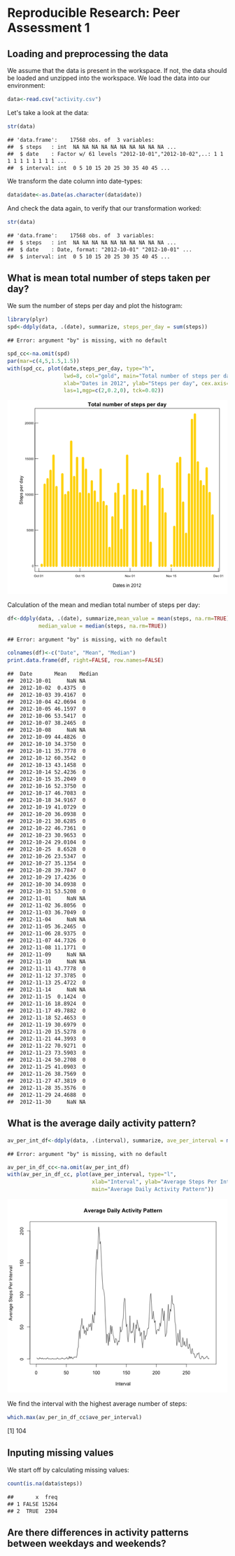 # Reproducible Research: Peer Assessment 1


## Loading and preprocessing the data

We assume that the data is present in the workspace. If not, the data should be loaded and unzipped into the workspace. We load the data into our environment:


```r
data<-read.csv("activity.csv")
```
 
Let's take a look at the data:


```r
str(data)
```

```
## 'data.frame':	17568 obs. of  3 variables:
##  $ steps   : int  NA NA NA NA NA NA NA NA NA NA ...
##  $ date    : Factor w/ 61 levels "2012-10-01","2012-10-02",..: 1 1 1 1 1 1 1 1 1 1 ...
##  $ interval: int  0 5 10 15 20 25 30 35 40 45 ...
```
 
We transform the date column into date-types:


```r
data$date<-as.Date(as.character(data$date))
```
 
And check the data again, to verify that our transformation worked:


```r
str(data)
```

```
## 'data.frame':	17568 obs. of  3 variables:
##  $ steps   : int  NA NA NA NA NA NA NA NA NA NA ...
##  $ date    : Date, format: "2012-10-01" "2012-10-01" ...
##  $ interval: int  0 5 10 15 20 25 30 35 40 45 ...
```


## What is mean total number of steps taken per day?

We sum the number of steps per day and plot the histogram:


```r
library(plyr)
spd<-ddply(data, .(date), summarize, steps_per_day = sum(steps))
```

```
## Error: argument "by" is missing, with no default
```

```r
spd_cc<-na.omit(spd)
par(mar=c(4,5,1.5,1.5))
with(spd_cc, plot(date,steps_per_day, type="h", 
                  lwd=8, col="gold", main="Total number of steps per day",
                  xlab="Dates in 2012", ylab="Steps per day", cex.axis=0.7,
                  las=1,mgp=c(2,0.2,0), tck=0.02))
```

![plot of chunk unnamed-chunk-5](figure/unnamed-chunk-5.png) 


Calculation of the mean and median total number of steps per day:


```r
df<-ddply(data, .(date), summarize,mean_value = mean(steps, na.rm=TRUE), 
          median_value = median(steps, na.rm=TRUE))
```

```
## Error: argument "by" is missing, with no default
```

```r
colnames(df)<-c("Date", "Mean", "Median")
print.data.frame(df, right=FALSE, row.names=FALSE)
```

```
##  Date       Mean    Median
##  2012-10-01     NaN NA    
##  2012-10-02  0.4375  0    
##  2012-10-03 39.4167  0    
##  2012-10-04 42.0694  0    
##  2012-10-05 46.1597  0    
##  2012-10-06 53.5417  0    
##  2012-10-07 38.2465  0    
##  2012-10-08     NaN NA    
##  2012-10-09 44.4826  0    
##  2012-10-10 34.3750  0    
##  2012-10-11 35.7778  0    
##  2012-10-12 60.3542  0    
##  2012-10-13 43.1458  0    
##  2012-10-14 52.4236  0    
##  2012-10-15 35.2049  0    
##  2012-10-16 52.3750  0    
##  2012-10-17 46.7083  0    
##  2012-10-18 34.9167  0    
##  2012-10-19 41.0729  0    
##  2012-10-20 36.0938  0    
##  2012-10-21 30.6285  0    
##  2012-10-22 46.7361  0    
##  2012-10-23 30.9653  0    
##  2012-10-24 29.0104  0    
##  2012-10-25  8.6528  0    
##  2012-10-26 23.5347  0    
##  2012-10-27 35.1354  0    
##  2012-10-28 39.7847  0    
##  2012-10-29 17.4236  0    
##  2012-10-30 34.0938  0    
##  2012-10-31 53.5208  0    
##  2012-11-01     NaN NA    
##  2012-11-02 36.8056  0    
##  2012-11-03 36.7049  0    
##  2012-11-04     NaN NA    
##  2012-11-05 36.2465  0    
##  2012-11-06 28.9375  0    
##  2012-11-07 44.7326  0    
##  2012-11-08 11.1771  0    
##  2012-11-09     NaN NA    
##  2012-11-10     NaN NA    
##  2012-11-11 43.7778  0    
##  2012-11-12 37.3785  0    
##  2012-11-13 25.4722  0    
##  2012-11-14     NaN NA    
##  2012-11-15  0.1424  0    
##  2012-11-16 18.8924  0    
##  2012-11-17 49.7882  0    
##  2012-11-18 52.4653  0    
##  2012-11-19 30.6979  0    
##  2012-11-20 15.5278  0    
##  2012-11-21 44.3993  0    
##  2012-11-22 70.9271  0    
##  2012-11-23 73.5903  0    
##  2012-11-24 50.2708  0    
##  2012-11-25 41.0903  0    
##  2012-11-26 38.7569  0    
##  2012-11-27 47.3819  0    
##  2012-11-28 35.3576  0    
##  2012-11-29 24.4688  0    
##  2012-11-30     NaN NA
```

## What is the average daily activity pattern?

```r
av_per_int_df<-ddply(data, .(interval), summarize, ave_per_interval = mean(steps, na.rm=TRUE))
```

```
## Error: argument "by" is missing, with no default
```

```r
av_per_in_df_cc<-na.omit(av_per_int_df)
with(av_per_in_df_cc, plot(ave_per_interval, type="l",
                           xlab="Interval", ylab="Average Steps Per Interval",
                           main="Average Daily Activity Pattern"))
```

![plot of chunk unnamed-chunk-7](figure/unnamed-chunk-7.png) 

We find the interval with the highest average number of steps:


```r
which.max(av_per_in_df_cc$ave_per_interval)
```

[1] 104

## Inputing missing values

We start off by calculating missing values:

```r
count(is.na(data$steps))
```

```
##       x  freq
## 1 FALSE 15264
## 2  TRUE  2304
```



## Are there differences in activity patterns between weekdays and weekends?
